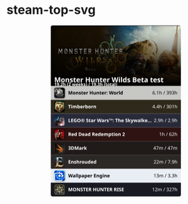 # steam-top-svg

<!-- steam-svg-start -->
<p align="center"><a href="http://steamcommunity.com/profiles/76561198062644260"><img src="https://raw.githubusercontent.com/beam41/steam-top-svg/main/steam-1731585020998.svg" height="396.21739130434787"/></a></p>
<!-- steam-svg-end -->
